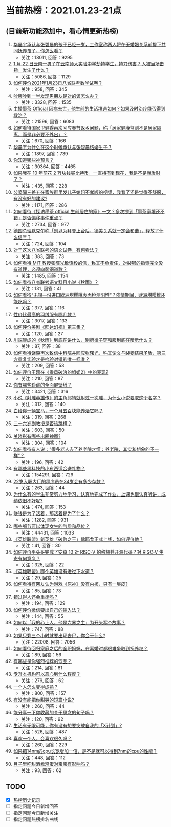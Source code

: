 # 当前热榜：2021.01.23-21点
## (目前新功能添加中，看心情更新热榜)
1. [华晨宇承认与张碧晨的孩子已经一岁，工作室称两人将在无婚姻关系前提下共同抚养孩子，你怎么看？](https://www.zhihu.com/question/440533019)
    * 关注：18011, 回答：9295
2. [1 月 22 日云南一男子在云南师大实验中学劫持学生，持刀伤害 7 人被当场击毙，发生了什么？](https://www.zhihu.com/question/440668867)
    * 关注：5086, 回答：1129
3. [如何评价2021年1月23日八省联考数学试卷？](https://www.zhihu.com/question/440792065)
    * 关注：958, 回答：345
4. [吵架吵到一半发现男朋友是对的该怎么办？](https://www.zhihu.com/question/422596620)
    * 关注：3328, 回答：1535
5. [主播墨茶 Official 因病去世，他生前的生活境遇如何？如果及时治疗能否得到救治？](https://www.zhihu.com/question/440488455)
    * 关注：21596, 回答：6083
6. [如何看待国家卫健委再次回应春节返乡问题，称「居家健康监测不是居家隔离，而是非必要不外出」？](https://www.zhihu.com/question/440769081)
    * 关注：670, 回答：166
7. [华晨宇为什么在这个时候承认与张碧晨结婚生子？](https://www.zhihu.com/question/440655743)
    * 关注：1897, 回答：739
8. [你知道哪些神预言？](https://www.zhihu.com/question/48944599)
    * 关注：30364, 回答：4465
9. [如果我在 10 年前花 2 万块钱买比特币，一直持有到现在，我是不是就发财了？](https://www.zhihu.com/question/439136003)
    * 关注：435, 回答：228
10. [公婆隔三差五在家族群里发儿子媳妇不孝顺的视频，我看了还是觉得不舒服，有没有好的建议?](https://www.zhihu.com/question/440440260)
    * 关注：1171, 回答：286
11. [如何看待《探访墨茶 official 生前居住的家》一文？多次提到「墨茶家境还不错」是否偏移事件重点？](https://www.zhihu.com/question/440725655)
    * 关注：2734, 回答：977
12. [德国总理默克尔称「别以为拜登上台后，德美关系就一定会和谐」，释放了什么信号？](https://www.zhihu.com/question/440650417)
    * 关注：724, 回答：104
13. [对于这次八省联考的语文试卷，有何看法？](https://www.zhihu.com/question/440760441)
    * 关注：383, 回答：73
14. [如何看待 MIT 教授张曙光致饶毅的信，称其不负责任，对裴钢的指责完全没有道理，必须向裴钢道歉？](https://www.zhihu.com/question/440634424)
    * 关注：1485, 回答：154
15. [如何看待八省联考语文科目小说《秋雨》？](https://www.zhihu.com/question/440759391)
    * 关注：131, 回答：41
16. [如何看待“无锡一份进口欧洲甜樱桃表面检测阳性”？疫情期间，欧洲甜樱桃还能吃吗？](https://www.zhihu.com/question/440652915)
    * 关注：377, 回答：116
17. [性价比最高的羽绒服有哪几款？](https://www.zhihu.com/question/21938429)
    * 关注：3017, 回答：133
18. [如何评价美剧《旺达幻视》第三集？](https://www.zhihu.com/question/440654669)
    * 关注：120, 回答：27
19. [川端康成的《秋雨》到底在讲什么，别府律子穿和服到底在暗示什么？](https://www.zhihu.com/question/440765049)
    * 关注：87, 回答：38
20. [如何看待饶毅再次致信中科院并回应张曙光，称其论文与裴钢结果矛盾，第三方重复实验才是检验对错的唯一标准？](https://www.zhihu.com/question/440814381)
    * 关注：209, 回答：53
21. [如何评价王鸥在《乘风破浪的姐姐2》中的表现?](https://www.zhihu.com/question/440631567)
    * 关注：210, 回答：87
22. [你有哪些珍藏的全面屏壁纸？](https://www.zhihu.com/question/403442739)
    * 关注：3421, 回答：316
23. [小说《射雕英雄传》的主角郭靖就射过一次雕，为什么小说要取这个名字？](https://www.zhihu.com/question/440235365)
    * 关注：312, 回答：140
24. [白给你一辆宝马，一个月五百块能养活它吗？](https://www.zhihu.com/question/439328886)
    * 关注：319, 回答：268
25. [三十六岁副教授是否该跳槽？](https://www.zhihu.com/question/440257592)
    * 关注：603, 回答：50
26. [关晓彤有哪些出圈神图?](https://www.zhihu.com/question/408938685)
    * 关注：304, 回答：104
27. [如何看待有人说：“很多老人去了养老院才懂：养老院，其实和想象的不一样”？](https://www.zhihu.com/question/440467400)
    * 关注：196, 回答：42
28. [有哪些黑科技的小东西适合送礼物？](https://www.zhihu.com/question/267703735)
    * 关注：154291, 回答：729
29. [22岁入职大厂的程序员在34岁会有多少存款？](https://www.zhihu.com/question/436336543)
    * 关注：263, 回答：44
30. [为什么有的学生非常努力地学习，认真地完成了作业，上课也很认真听讲，成绩依旧不好呢?](https://www.zhihu.com/question/319972649)
    * 关注：474, 回答：153
31. [赚钱是为了活着，那活着是为了什么？](https://www.zhihu.com/question/434831702)
    * 关注：1282, 回答：931
32. [哪些细节可以体现女生的气质和品位？](https://www.zhihu.com/question/24780989)
    * 关注：44431, 回答：1033
33. [《英雄联盟》新英雄「破败之王」佛耶戈正式上线，如何评价他？](https://www.zhihu.com/question/440596499)
    * 关注：41, 回答：30
34. [如何评价平头哥完成了安卓 10 对 RISC-V 的移植并开源代码？对 RISC-V 生态有何意义？](https://www.zhihu.com/question/440538835)
    * 关注：325, 回答：22
35. [《英雄联盟》哪个英雄没有进过下水道？](https://www.zhihu.com/question/438823263)
    * 关注：29, 回答：25
36. [如何看待有网友认为游戏《原神》没有内核，只有一层皮?](https://www.zhihu.com/question/440094943)
    * 关注：85, 回答：73
37. [错过得人还会重逢吗？](https://www.zhihu.com/question/439966005)
    * 关注：194, 回答：129
38. [如何评价微信要出自己的输入法？](https://www.zhihu.com/question/440186064)
    * 关注：144, 回答：55
39. [如何以「我的心上人，他是六界之主」为开头写个故事？](https://www.zhihu.com/question/435486166)
    * 关注：747, 回答：88
40. [如果只剩三个小时就要出现丧尸，你会干什么?](https://www.zhihu.com/question/370509834)
    * 关注：22008, 回答：7056
41. [如何看待回归家庭之后的全职妈妈，在离婚时都很难争取到抚养权？](https://www.zhihu.com/question/440471527)
    * 关注：89, 回答：56
42. [有哪些是你强烈推荐的饮品？](https://www.zhihu.com/question/308481959)
    * 关注：214, 回答：81
43. [专升本机构可以恶心到什么程度？](https://www.zhihu.com/question/400116979)
    * 关注：279, 回答：62
44. [一个人怎么变得成熟？](https://www.zhihu.com/question/431495614)
    * 关注：800, 回答：157
45. [有没有能把你甜哭的短篇小说?](https://www.zhihu.com/question/333114370)
    * 关注：260, 回答：44
46. [能分享一下你收藏的关于思念的句子吗？](https://www.zhihu.com/question/431856176)
    * 关注：120, 回答：92
47. [生活有无限可能，你有没有想要突破自我的「X计划」?](https://www.zhihu.com/question/440058143)
    * 关注：526, 回答：487
48. [喜欢一个人，会喜欢很久吗？](https://www.zhihu.com/question/439722412)
    * 关注：260, 回答：229
49. [如果把14nm的cpu长宽增加一倍，是不是就可以得到7nm的cpu的性能？](https://www.zhihu.com/question/432566248)
    * 关注：448, 回答：112
50. [月子里吃甜酒煮鸡蛋对宝宝有影响吗？](https://www.zhihu.com/question/440137867)
    * 关注：93, 回答：62
## TODO
* [x] [热榜历史记录](hot_history/AllHot.md)
* [ ] 指定问题今日新增回答
* [ ] 指定问题今日新增关注
* [ ] 指定问题热榜排名曲线
